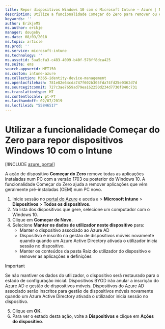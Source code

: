 ```yaml
---
title: Repor dispositivos Windows 10 com o Microsoft Intune – Azure | Microsoft Docs
description: Utilize a funcionalidade Começar do Zero para remover ou desinstalar aplicações de PCs com Windows 10 com o Microsoft Intune.
keywords: ''
author: ErikjeMS
ms.author: erikje
manager: dougeby
ms.date: 08/09/2018
ms.topic: article
ms.prod: ''
ms.service: microsoft-intune
ms.technology: ''
ms.assetid: 5aa5cfa3-c483-4099-b40f-578ff8dca425
ms.suite: ems
search.appverid: MET150
ms.custom: intune-azure
ms.collection: M365-identity-device-management
ms.openlocfilehash: 781e82e64cda747f602b305fda74fd25e0362d7d
ms.sourcegitcommit: 727c3ae7659ad79ea162250d234d7730f840c731
ms.translationtype: MT
ms.contentlocale: pt-PT
ms.lasthandoff: 02/07/2019
ms.locfileid: "55846517"
---
```

# <a name="use-fresh-start-to-reset-windows-10-devices-with-intune"></a>Utilizar a funcionalidade Começar do Zero para repor dispositivos Windows 10 com o Intune


[!INCLUDE [azure_portal](./includes/azure_portal.md)]

A ação de dispositivo **Começar do Zero** remove todas as aplicações instaladas num PC com a versão 1703 ou posterior do Windows 10. A funcionalidade Começar do Zero ajuda a remover aplicações que vêm geralmente pré-instaladas (OEM) num PC novo.  

1. Inicie sessão no [portal do Azure](https://portal.azure.com) e aceda a > **Microsoft Intune** > **Dispositivos** > **Todos os dispositivos**.
2. Na lista dos dispositivos que gere, selecione um computador com o Windows 10.
3. Clique em **Começar de Novo**. 
4. Selecione **Manter os dados de utilizador neste dispositivo** para:
   * Manter o dispositivo associado ao Azure AD
    * Dispositivo é inscrito na gestão de dispositivos móveis novamente quando quando um Azure Active Directory ativada o utilizador inicia sessão no dispositivo.
    * Manter os conteúdos da pasta Raiz do utilizador do dispositivo e remover as aplicações e definições  
  > [!IMPORTANT]
 > Se não mantiver os dados do utilizador, o dispositivo será restaurado para o estado de configuração inicial. Dispositivos BYOD irão anular a inscrição do Azure AD e gestão de dispositivos móveis.
 > Dispositivos do Azure AD associado serão inscritos para gestão de dispositivos móveis novamente quando um Azure Active Directory ativada o utilizador inicia sessão no dispositivo.
 
5. Clique em **OK**.   
6. Para ver o estado desta ação, volte a **Dispositivos** e clique em **Ações do dispositivo**.  
